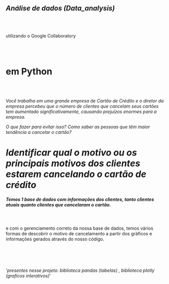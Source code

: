 ## _Análise de dados_         _(Data_analysis)_ 
<br>
<br>
<p>utilizando o Google Collaboratory</p> 

<br>
<br>
<h1>em Python</h1>   
<br>
<br>



_Você trabalha em uma grande empresa de Cartão de Crédito e o diretor da empresa percebeu que o número de clientes que cancelam seus cartões tem aumentado significativamente, causando prejuízos enormes para a empresa._

_O que fazer para evitar isso? Como saber as pessoas que têm maior tendência a cancelar o cartão?_

# *Identificar qual o motivo ou os principais motivos dos clientes estarem cancelando o cartão de crédito*


##### Temos 1 base de dados com informações dos clientes, tanto clientes atuais quanto clientes que cancelaram o cartão.
<br>
<br>
e com o gerenciamento correto da nossa base de dados, temos vários formas de descobrir o motivo de cancelamento a partir dos 
gráficos e informações gerados através do nosso código.

<br>
<br>
<br>
<br>
<br>

'_presentes nesse projeto: biblioteca pandas (tabelas) , biblioteca plotly (graficos interativos)_'

